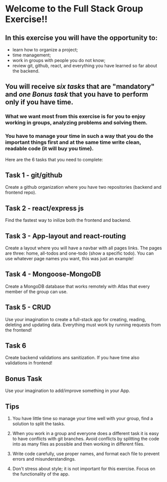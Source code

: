 #  Welcome to the Full Stack Group Exercise!!

## In this exercise you will have the opportunity to:

- learn how to organize a project;
- time management;
- work in groups with people you do not know;
- review git, github, react, and everything you have learned so far about the backend.

## You will receive ***six tasks*** that are "mandatory" and ***one Bonus task*** that you have to perform only if you have time.
 
### What we want most from this exercise is for you to enjoy working in groups, analyzing problems and solving them.

### You have to manage your time in such a way that you do the important things first and at the same time write clean, readable code (it will buy you time).


Here are the 6 tasks that you need to complete:

## Task 1 - git/github

Create a github organization where you have two repositories (backend and frontend repo).

## Task 2 - react/express js

Find the fastest way to inilize both the frontend and backend.

## Task 3 - App-layout and react-routing

Create a layout where you will have a navbar with all pages links. The pages are three: home, all-todos and one-todo (show a specific todo).
You can use whatever page names you want, this was just an example!

## Task 4 - Mongoose-MongoDB

Create a MongoDB database that works remotely with Atlas that every member of the group can use.

## Task 5 - CRUD

Use your imagination to create a full-stack app for creating, reading, deleting and updating data.
Everything must work by running requests from the frontend!

## Task 6

Create backend validations ans sanitization. If you have time also validations in frontend!

## Bonus Task

Use your imagination to add/improve something in your App.


## Tips

1) You have little time so manage your time well with your group, find a solution to split the tasks.

2) When you work in a group and everyone does a different task it is easy to have conflicts with git branches. Avoid conflicts by splitting the code into as many files as possible and then working in different files.

3) Write code carefully, use proper names, and format each file to prevent errors and misunderstandings.

4) Don't stress about style; it is not important for this exercise. Focus on the functionality of the app.
